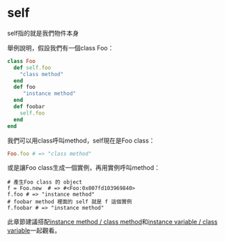 # self

self指的就是我們物件本身

舉例說明，假設我們有一個class Foo：
```ruby
class Foo
  def self.foo
  	"class method"
  end
  def foo
 	 "instance method"
  end
  def foobar
  	self.foo
  end
end
```
我們可以用class呼叫method，self現在是Foo class：
```ruby
Foo.foo # => "class method"
```
或是讓Foo class生成一個實例，再用實例呼叫method：
```
# 產生Foo class 的 object
f = Foo.new  # => #<Foo:0x007fd103969840>
f.foo # => "instance method"
# foobar method 裡面的 self 就是 f 這個實例
f.foobar # => "instance method"
```

此章節建議搭配[instance method / class method](chapter3-ruby/instance_method__class_method.md)和[instance variable / class variable](chapter3-ruby/instance_variable__class_variable.md)一起觀看。
